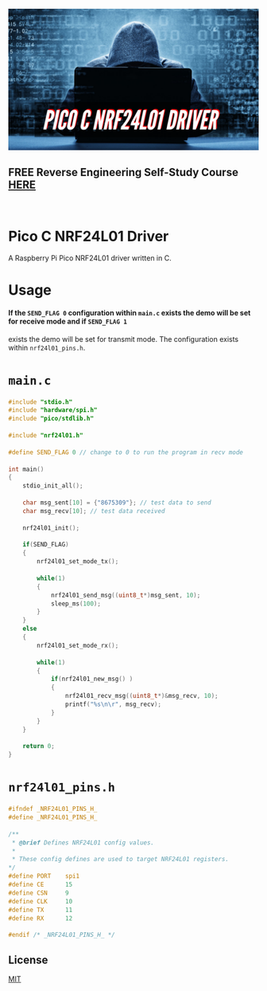 ![image](https://github.com/mytechnotalent/pico-c-nrf24l01-driver/blob/main/Pico%20C%20NRF24L01%20Driver.png?raw=true)

## FREE Reverse Engineering Self-Study Course [HERE](https://github.com/mytechnotalent/Reverse-Engineering-Tutorial)

<br>

# Pico C NRF24L01 Driver
A Raspberry Pi Pico NRF24L01 driver written in C.

# Usage
#### If the `SEND_FLAG 0` configuration within `main.c` exists the demo will be set for receive mode and if `SEND_FLAG 1`
exists the demo will be set for transmit mode.  The configuration exists within `nrf24l01_pins.h`.

# `main.c`
```c
#include "stdio.h"
#include "hardware/spi.h"
#include "pico/stdlib.h"

#include "nrf24l01.h"

#define SEND_FLAG 0 // change to 0 to run the program in recv mode

int main()
{
    stdio_init_all();

    char msg_sent[10] = {"8675309"}; // test data to send
    char msg_recv[10]; // test data received

    nrf24l01_init();

    if(SEND_FLAG)
    {
        nrf24l01_set_mode_tx();

        while(1)
        { 
            nrf24l01_send_msg((uint8_t*)msg_sent, 10);
            sleep_ms(100);
        }
    }
    else
    {
        nrf24l01_set_mode_rx();

        while(1)
        {
            if(nrf24l01_new_msg() )
            {
                nrf24l01_recv_msg((uint8_t*)&msg_recv, 10);
                printf("%s\n\r", msg_recv);
            }
        }
    }

    return 0;
}
```

# `nrf24l01_pins.h`
```c
#ifndef _NRF24L01_PINS_H_
#define _NRF24L01_PINS_H_

/** 
 * @brief Defines NRF24L01 config values.
 * 
 * These config defines are used to target NRF24L01 registers.
*/
#define PORT    spi1
#define CE      15
#define CSN     9
#define CLK     10
#define TX      11
#define RX      12

#endif /* _NRF24L01_PINS_H_ */
```

## License
[MIT](https://raw.githubusercontent.com/mytechnotalent/pico-c-nrf24l01-driver/main/LICENSE)

